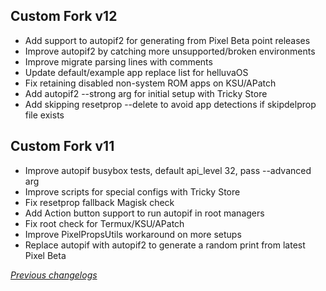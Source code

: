 ## Custom Fork v12
- Add support to autopif2 for generating from Pixel Beta point releases
- Improve autopif2 by catching more unsupported/broken environments
- Improve migrate parsing lines with comments
- Update default/example app replace list for helluvaOS
- Fix retaining disabled non-system ROM apps on KSU/APatch
- Add autopif2 --strong arg for initial setup with Tricky Store
- Add skipping resetprop --delete to avoid app detections if skipdelprop file exists

## Custom Fork v11
- Improve autopif busybox tests, default api_level 32, pass --advanced arg
- Improve scripts for special configs with Tricky Store
- Fix resetprop fallback Magisk check
- Add Action button support to run autopif in root managers
- Fix root check for Termux/KSU/APatch
- Improve PixelPropsUtils workaround on more setups
- Replace autopif with autopif2 to generate a random print from latest Pixel Beta

_[Previous changelogs](https://github.com/osm0sis/PlayIntegrityFork/releases)_
